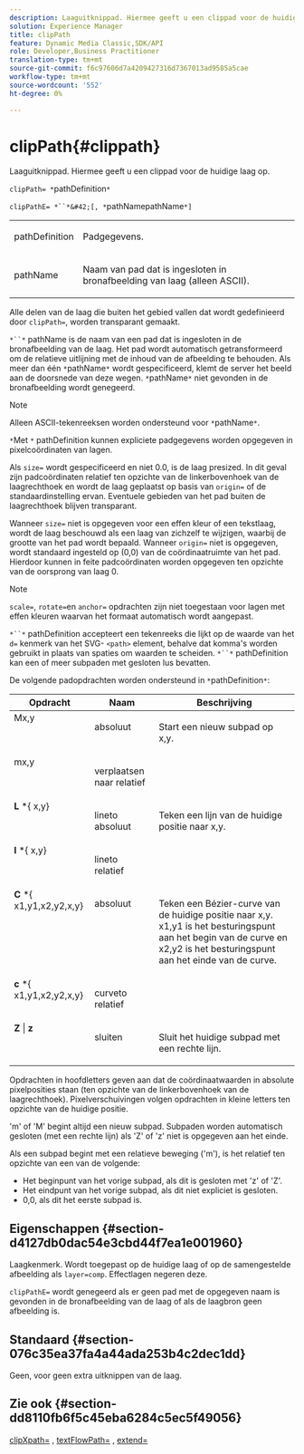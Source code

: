 ```yaml
---
description: Laaguitknippad. Hiermee geeft u een clippad voor de huidige laag op.
solution: Experience Manager
title: clipPath
feature: Dynamic Media Classic,SDK/API
role: Developer,Business Practitioner
translation-type: tm+mt
source-git-commit: f6c97606d7a4209427316d7367013ad9585a5cae
workflow-type: tm+mt
source-wordcount: '552'
ht-degree: 0%

---
```



# clipPath{#clippath}

Laaguitknippad. Hiermee geeft u een clippad voor de huidige laag op.

`clipPath= *`pathDefinition`*`

`clipPathE= *``*&#42;[, *`pathNamepathName`*]`

<table id="simpletable_275E2A5FAB804C6388BD110D2ACA3C82"> 
 <tr class="strow"> 
  <td class="stentry"> <p><span class="codeph"> <span class="varname"> pathDefinition</span> </span> </p> </td> 
  <td class="stentry"> <p>Padgegevens. </p></td> 
 </tr> 
 <tr class="strow"> 
  <td class="stentry"> <p><span class="codeph"> <span class="varname"> pathName</span></span> </p> </td> 
  <td class="stentry"> <p>Naam van pad dat is ingesloten in bronafbeelding van laag (alleen ASCII). </p></td> 
 </tr> 
</table>

Alle delen van de laag die buiten het gebied vallen dat wordt gedefinieerd door `clipPath=`, worden transparant gemaakt.

`*``*` pathName is de naam van een pad dat is ingesloten in de bronafbeelding van de laag. Het pad wordt automatisch getransformeerd om de relatieve uitlijning met de inhoud van de afbeelding te behouden. Als meer dan één `*`pathName`*` wordt gespecificeerd, klemt de server het beeld aan de doorsnede van deze wegen. `*`pathName`*` niet gevonden in de bronafbeelding wordt genegeerd.

>[!NOTE]
>
>Alleen ASCII-tekenreeksen worden ondersteund voor `*`pathName`*`.

`*`Met `*` pathDefinition kunnen expliciete padgegevens worden opgegeven in pixelcoördinaten van lagen.

Als `size=` wordt gespecificeerd en niet 0.0, is de laag presized. In dit geval zijn padcoördinaten relatief ten opzichte van de linkerbovenhoek van de laagrechthoek en wordt de laag geplaatst op basis van `origin=` of de standaardinstelling ervan. Eventuele gebieden van het pad buiten de laagrechthoek blijven transparant.

Wanneer `size=` niet is opgegeven voor een effen kleur of een tekstlaag, wordt de laag beschouwd als een laag van zichzelf te wijzigen, waarbij de grootte van het pad wordt bepaald. Wanneer `origin=` niet is opgegeven, wordt standaard ingesteld op (0,0) van de coördinaatruimte van het pad. Hierdoor kunnen in feite padcoördinaten worden opgegeven ten opzichte van de oorsprong van laag 0.

>[!NOTE]
>
>`scale=`,  `rotate=`en  `anchor=` opdrachten zijn niet toegestaan voor lagen met effen kleuren waarvan het formaat automatisch wordt aangepast.

`*``*` pathDefinition accepteert een tekenreeks die lijkt op de waarde van het  `d=` kenmerk van het SVG- `<path>` element, behalve dat komma&#39;s worden gebruikt in plaats van spaties om waarden te scheiden. `*``*` pathDefinition kan een of meer subpaden met gesloten lus bevatten.

De volgende padopdrachten worden ondersteund in `*`pathDefinition`*`:

<table id="table_A74DD7A48B1C417D9D4BA46BECEAB981"> 
 <thead> 
  <tr> 
   <th class="entry"> <b> Opdracht</b> </th> 
   <th class="entry"> <b> Naam</b> </th> 
   <th class="entry"> <b> Beschrijving</b> </th> 
  </tr> 
 </thead>
 <tbody> 
  <tr valign="top"> 
   <td> <b> </b> <span class="varname"> Mx,y</span> </td> 
   <td> <p> absoluut </p> </td> 
   <td> <p> Start een nieuw subpad op x,y. </p> </td> 
  </tr> 
  <tr valign="top"> 
   <td> <b> </b> <span class="varname"> mx,y</span> </td> 
   <td> <p> verplaatsen naar relatief </p> </td> 
  </tr> 
  <tr valign="top"> 
   <td> <b> L</b> *{<span class="varname"> x,y</span>} </td> 
   <td> <p> lineto absoluut </p> </td> 
   <td> <p> Teken een lijn van de huidige positie naar x,y. </p> </td> 
  </tr> 
  <tr valign="top"> 
   <td> <b> l</b> *{<span class="varname"> x,y</span>} </td> 
   <td> <p> lineto relatief </p> </td> 
  </tr> 
  <tr valign="top"> 
   <td> <b> C</b> *{<span class="varname"> x1,y1,x2,y2,x,y</span>} </td> 
   <td> <p> absoluut </p> </td> 
   <td> <p> Teken een Bézier-curve van de huidige positie naar x,y. x1,y1 is het besturingspunt aan het begin van de curve en x2,y2 is het besturingspunt aan het einde van de curve. </p> </td> 
  </tr> 
  <tr valign="top"> 
   <td> <b> c</b> *{<span class="varname"> x1,y1,x2,y2,x,y</span>} </td> 
   <td> <p> curveto relatief </p> </td> 
  </tr> 
  <tr valign="top"> 
   <td> <b> Z</b> |  <b>z</b> </td> 
   <td> <p> sluiten </p> </td> 
   <td> <p> Sluit het huidige subpad met een rechte lijn. </p> </td> 
  </tr> 
 </tbody> 
</table>

Opdrachten in hoofdletters geven aan dat de coördinaatwaarden in absolute pixelposities staan (ten opzichte van de linkerbovenhoek van de laagrechthoek). Pixelverschuivingen volgen opdrachten in kleine letters ten opzichte van de huidige positie.

&#39;m&#39; of &#39;M&#39; begint altijd een nieuw subpad. Subpaden worden automatisch gesloten (met een rechte lijn) als &#39;Z&#39; of &#39;z&#39; niet is opgegeven aan het einde.

Als een subpad begint met een relatieve beweging (&#39;m&#39;), is het relatief ten opzichte van een van de volgende:

* Het beginpunt van het vorige subpad, als dit is gesloten met &#39;z&#39; of &#39;Z&#39;.
* Het eindpunt van het vorige subpad, als dit niet expliciet is gesloten.
* 0,0, als dit het eerste subpad is.

## Eigenschappen {#section-d4127db0dac54e3cbd44f7ea1e001960}

Laagkenmerk. Wordt toegepast op de huidige laag of op de samengestelde afbeelding als `layer=comp`. Effectlagen negeren deze.

`clipPathE=` wordt genegeerd als er geen pad met de opgegeven naam is gevonden in de bronafbeelding van de laag of als de laagbron geen afbeelding is.

## Standaard {#section-076c35ea37fa4a44ada253b4c2dec1dd}

Geen, voor geen extra uitknippen van de laag.

## Zie ook {#section-dd8110fb6f5c45eba6284c5ec5f49056}

[clipXpath=](../../../../../is-api/http-ref/image-serving-api-ref/c-http-protocol-reference/c-command-reference/r-clipxpath.md#reference-17e5e4da3e044943af8f963f58a45f53) ,  [textFlowPath=](../../../../../is-api/http-ref/image-serving-api-ref/c-http-protocol-reference/c-command-reference/r-textflowpath.md#reference-0b8d9493d71342f0b6a64a6d221584ef) ,  [extend=](../../../../../is-api/http-ref/image-serving-api-ref/c-http-protocol-reference/c-command-reference/r-extend.md#reference-7e9156beb285459d830e2d56782a74ac)
